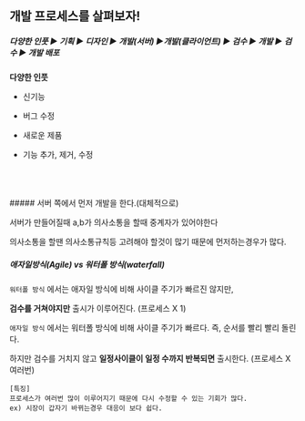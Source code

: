 ## 개발 프로세스를 살펴보자!



##### 다양한 인풋 ▶ 기획 ▶ 디자인 ▶ 개발(서버) ▶개발(클라이언트) ▶ 검수 ▶ 개발 ▶ 검수 ▶ 개발 배포

**다양한 인풋**

- 신기능

- 버그 수정

- 새로운 제품

- 기능 추가, 제거, 수정
 <br>
 <br>
 <br>
##### 서버 쪽에서 먼저 개발을 한다.(대체적으로)

서버가 만들어질때 a,b가 의사소통을 할때 중계자가 있어야한다

의사소통을 할땐 의사소통규칙등 고려해야 할것이 많기 때문에 먼저하는경우가 많다.



##### 애자일방식(Agile) vs 워터폴 방식(waterfall)

`워터폴 방식` 에서는 애자일 방식에 비해 사이클 주기가 빠르진 않지만, 

**검수를 거쳐야지만** 출시가 이루어진다.  (프로세스 X 1)



`애자일 방식` 에서는 워터폴 방식에 비해 사이클 주기가 빠르다. 즉, 순서를 빨리 빨리 돌린다.

하지만 검수를 거치지 않고 **일정사이클이 일정 수까지 반복되면** 출시한다. (프로세스 X 여러번)

```
[특징]
프로세스가 여러번 많이 이루어지기 때문에 다시 수정할 수 있는 기회가 많다. 
ex) 시장이 갑자기 바뀌는경우 대응이 보다 쉽다.
```



